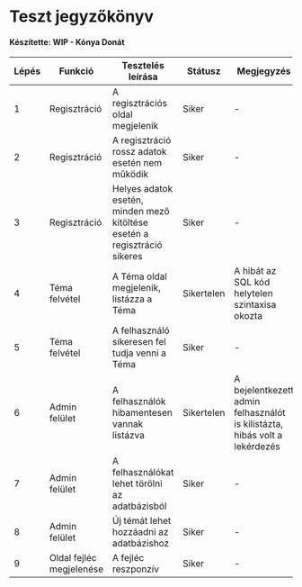 # Teszt jegyzőkönyv
#### Készítette: WIP - Kónya Donát

Lépés | Funkció | Tesztelés leírása | Státusz | Megjegyzés | Aláírás | Időpont
--- | --- | --- | --- | --- | --- | --- 
1 | Regisztráció | A regisztrációs oldal megjelenik | Siker | - | Kónya Donát | 2021.12.14
2 | Regisztráció | A regisztráció rossz adatok esetén nem működik | Siker | - | Kónya Donát | 2021.12.14
3 | Regisztráció | Helyes adatok esetén, minden mező kitöltése esetén a regisztráció sikeres | Siker | - | Kónya Donát | 2021.12.14
4 | Téma felvétel | A Téma oldal megjelenik, listázza a Téma | Sikertelen | A hibát az SQL kód helytelen szintaxisa okozta | Kónya Donát | 2021.12.14
5 | Téma felvétel | A felhasználó sikeresen fel tudja venni a Téma | Siker | - | Kónya Donát | 2021.12.14
6 | Admin felület | A felhasználók hibamentesen vannak listázva | Sikertelen | A bejelentkezett admin felhasználót is kilistázta, hibás volt a lekérdezés | Kónya Donát | 2021.12.14
7 | Admin felület | A felhasználókat lehet törölni az adatbázisból | Siker | - | Kónya Donát | 2021.12.14
8 | Admin felület | Új témát lehet hozzáadni az adatbázishoz | Siker | - | Kónya Donát | 2021.12.14
9 | Oldal fejléc megjelenése | A fejléc reszponzív | Siker | - | Kónya Donát | 2021.12.14


